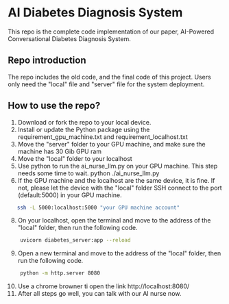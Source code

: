 # AI Diabetes Diagnosis System
This repo is the complete code implementation of our paper, AI-Powered Conversational Diabetes Diagnosis System.

## Repo introduction
The repo includes the old code, and the final code of this project. Users only need the "local" file and "server" file for the system deployment.

## How to use the repo?
1. Download or fork the repo to your local device.
2. Install or update the Python package using the requirement_gpu_machine.txt and requirement_localhost.txt
3. Move the "server" folder to your GPU machine, and make sure the machine has 30 Gib GPU ram
4. Move the "local" folder to your localhost
5. Use python to run the ai_nurse_llm.py on your GPU machine. This step needs some time to wait.
   python ./ai_nurse_llm.py
7. If the GPU machine and the localhost are the same device, it is fine. If not, please let the device with the "local" folder SSH connect to the port (default:5000) in your GPU machine.
```bash
   ssh -L 5000:localhost:5000 "your GPU machine account"
```

8. On your localhost, open the terminal and move to the address of the "local" folder, then run the following code.

```bash
    uvicorn diabetes_server:app --reload
```
9. Open a new terminal and move to the address of the "local" folder, then run the following code.
```bash
    python -m http.server 8080
```
10. Use a chrome browner ti open the link http://localhost:8080/
11. After all steps go well, you can talk with our AI nurse now.
